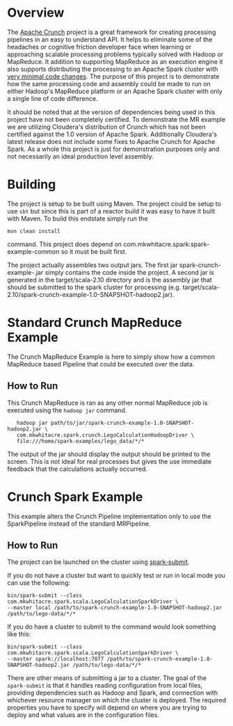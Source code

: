 # Overview

The [Apache Crunch](http://crunch.apache.org/) project is a great framework for creating processing pipelines in an easy to
understand API.  It helps to eliminate some of the headaches or cognitive friction developer face when learning or approaching
scalable processing problems typically solved with Hadoop or MapReduce.  It addition to supporting MapReduce as an
execution engine it also supports distributing the processing to an Apache Spark cluster with [very minimal code changes](http://crunch.apache.org/user-guide.html#pipelines).
The purpose of this project is to demonstrate how the same processing code and assembly could be made to run on either
Hadoop's MapReduce platform or an Apache Spark cluster with only a single line of code difference.


It should be noted that at the version of dependencies being used in this project have not been completely certified.
To demonstrate the MR example we are utilizing Cloudera's distribution of Crunch which has not been certified against
the 1.0 version of Apache Spark.  Additionally Cloudera's latest release does not include some fixes to Apache Crunch
for Apache Spark.  As a whole this project is just for demonstration purposes only and not necessarily an ideal production
level assembly.

# Building

The project is setup to be built using Maven.  The project could be setup to use ```sbt``` but since this is part of
a reactor build it was easy to have it built with Maven.  To build this endstate simply run the

```mvn clean install```

command.  This project does depend on com.mkwhitacre.spark:spark-example-common so it must be built first.

The project actually assembles two output jars.  The first jar spark-crunch-example-<version>.jar simply contains the code
inside the project.  A second jar is generated in the target/scala-2.10 directory and is the assembly jar that should be submitted
to the spark cluster for processing (e.g. target/scala-2.10/spark-crunch-example-1.0-SNAPSHOT-hadoop2.jar).

# Standard Crunch MapReduce Example

The Crunch MapReduce Example is here to simply show how a common MapReduce based Pipeline that could be executed over the data.

## How to Run

This Crunch MapReduce is ran as any other normal MapReduce job is executed using the ```hadoop jar``` command.

```﻿
   hadoop jar path/to/jar/spark-crunch-example-1.0-SNAPSHOT-hadoop2.jar \
   com.mkwhitacre.spark.crunch.LegoCalculationHadoopDriver \
   file:///home/spark-examples/lego_data/*/*
```

The output of the jar should display the output should be printed to the screen.  This is not ideal for real processes but gives
the use immediate feedback that the calculations actually occurred.

# Crunch Spark Example

This example alters the Crunch Pipeline implementation only to use the SparkPipeline instead of the standard MRPipeline.

## How to Run

The project can be launched on the cluster using [spark-submit](http://spark.apache.org/docs/latest/submitting-applications.html).

If you do not have a cluster but want to quickly test or run in local mode you can use the following:

```
bin/spark-submit --class com.mkwhitacre.spark.scala.LegoCalculationSparkDriver \
--master local /path/to/spark-crunch-example-1.0-SNAPSHOT-hadoop2.jar /path/to/lego-data/*/*
```

If you do have a cluster to submit to the command would look something like this:

```
bin/spark-submit --class com.mkwhitacre.spark.scala.LegoCalculationSparkDriver \
--master spark://localhost:7077 /path/to/spark-crunch-example-1.0-SNAPSHOT-hadoop2.jar /path/to/lego-data/*/*
```

There are other means of submitting a jar to a cluster.  The goal of the ```spark-submit``` is that it handles
reading configuration from local files, providing dependencies such as Hadoop and Spark, and connection with whichever
resource manager on which the cluster is deployed.  The required properties you have to specify will depend on where
you are trying to deploy and what values are in the configuration files.
